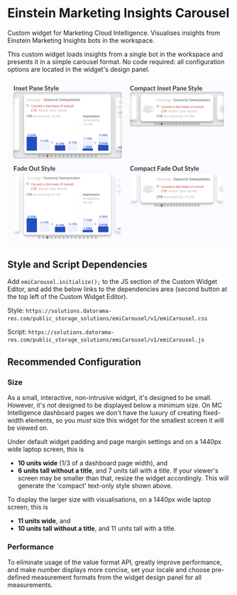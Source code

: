 # Einstein Marketing Insights Carousel
Custom widget for Marketing Cloud Intelligence. Visualises insights from Einstein Marketing Insights bots in the workspace.

This custom widget loads insights from a single bot in the workspace and presents it in a simple carousel format. No code required: all configuration options are located in the widget's design panel.

![Preview image](image.png)

## Style and Script Dependencies
Add `emiCarousel.initialize();` to the JS section of the Custom Widget Editor, and add the below links to the dependencies area (second button at the top left of the Custom Widget Editor).

Style: `https://solutions.datorama-res.com/public_storage_solutions/emiCarousel/v1/emiCarousel.css`

Script: `https://solutions.datorama-res.com/public_storage_solutions/emiCarousel/v1/emiCarousel.js`

## Recommended Configuration
### Size
As a small, interactive, non-intrusive widget, it's designed to be small. However, it's not designed to be displayed below a minimum size. On MC Intelligence dashboard pages we don't have the luxury of creating fixed-width elements, so you *must* size this widget for the smallest screen it will be viewed on.

Under default widget padding and page margin settings and on a 1440px wide laptop screen, this is
* **10 units wide** (1/3 of a dashboard page width), and
* **6 units tall without a title**, and 7 units tall with a title.
If your viewer's screen may be smaller than that, resize the widget accordingly. This will generate the 'compact' text-only style shown above.

To display the larger size with visualisations, on a 1440px wide laptop screen, this is
* **11 units wide**, and
* **10 units tall without a title**, and 11 units tall with a title.

### Performance
To eliminate usage of the value format API, greatly improve performance, and make number displays more concise, set your locale and choose pre-defined measurement formats from the widget design panel for all measurements.